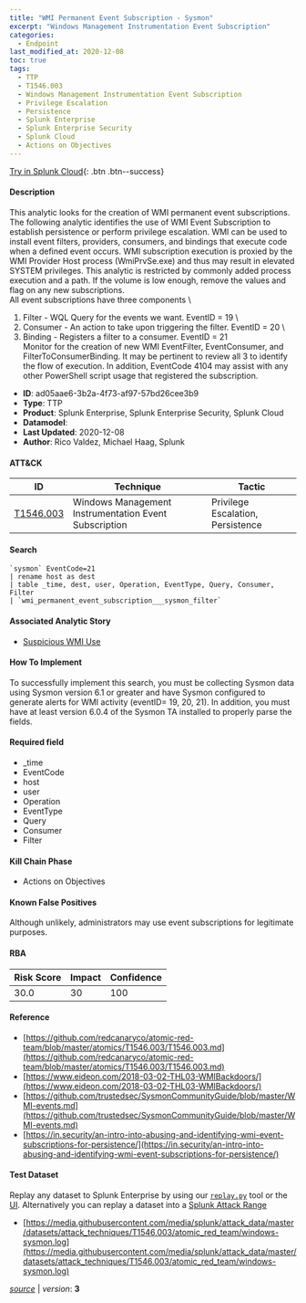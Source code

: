 ```yaml
---
title: "WMI Permanent Event Subscription - Sysmon"
excerpt: "Windows Management Instrumentation Event Subscription"
categories:
  - Endpoint
last_modified_at: 2020-12-08
toc: true
tags:
  - TTP
  - T1546.003
  - Windows Management Instrumentation Event Subscription
  - Privilege Escalation
  - Persistence
  - Splunk Enterprise
  - Splunk Enterprise Security
  - Splunk Cloud
  - Actions on Objectives
---
```




[Try in Splunk Cloud](#https://www.splunk.com/en_us/software/splunk-cloud-platform.html){: .btn .btn--success}

#### Description

This analytic looks for the creation of WMI permanent event subscriptions. The following analytic identifies the use of WMI Event Subscription to establish persistence or perform privilege escalation.  WMI can be used to install event filters, providers, consumers, and bindings that execute code when a defined event occurs. WMI subscription execution is proxied by the WMI Provider Host process (WmiPrvSe.exe) and thus may result in elevated SYSTEM privileges. This analytic is restricted by commonly added process execution and a path. If the volume is low enough, remove the values and flag on any new subscriptions.\
All event subscriptions have three components \
1. Filter - WQL Query for the events we want. EventID = 19 \
1. Consumer - An action to take upon triggering the filter. EventID = 20 \
1. Binding - Registers a filter to a consumer. EventID = 21 \
Monitor for the creation of new WMI EventFilter, EventConsumer, and FilterToConsumerBinding. It may be pertinent to review all 3 to identify the flow of execution. In addition, EventCode 4104 may assist with any other PowerShell script usage that registered the subscription.

- **ID**: ad05aae6-3b2a-4f73-af97-57bd26cee3b9
- **Type**: TTP
- **Product**: Splunk Enterprise, Splunk Enterprise Security, Splunk Cloud
- **Datamodel**: 
- **Last Updated**: 2020-12-08
- **Author**: Rico Valdez, Michael Haag, Splunk


#### ATT&CK

| ID          | Technique   | Tactic       |
| ----------- | ----------- |--------------|
| [T1546.003](https://attack.mitre.org/techniques/T1546/003/) | Windows Management Instrumentation Event Subscription | Privilege Escalation, Persistence |


#### Search

```
`sysmon` EventCode=21 
| rename host as dest 
| table _time, dest, user, Operation, EventType, Query, Consumer, Filter 
| `wmi_permanent_event_subscription___sysmon_filter`
```

#### Associated Analytic Story
* [Suspicious WMI Use](/stories/suspicious_wmi_use)


#### How To Implement
To successfully implement this search, you must be collecting Sysmon data using Sysmon version 6.1 or greater and have Sysmon configured to generate alerts for WMI activity (eventID= 19, 20, 21). In addition, you must have at least version 6.0.4 of the Sysmon TA installed to properly parse the fields.

#### Required field
* _time
* EventCode
* host
* user
* Operation
* EventType
* Query
* Consumer
* Filter


#### Kill Chain Phase
* Actions on Objectives


#### Known False Positives
Although unlikely, administrators may use event subscriptions for legitimate purposes.



#### RBA

| Risk Score  | Impact      | Confidence   |
| ----------- | ----------- |--------------|
| 30.0 | 30 | 100 |



#### Reference

* [https://github.com/redcanaryco/atomic-red-team/blob/master/atomics/T1546.003/T1546.003.md](https://github.com/redcanaryco/atomic-red-team/blob/master/atomics/T1546.003/T1546.003.md)
* [https://www.eideon.com/2018-03-02-THL03-WMIBackdoors/](https://www.eideon.com/2018-03-02-THL03-WMIBackdoors/)
* [https://github.com/trustedsec/SysmonCommunityGuide/blob/master/WMI-events.md](https://github.com/trustedsec/SysmonCommunityGuide/blob/master/WMI-events.md)
* [https://in.security/an-intro-into-abusing-and-identifying-wmi-event-subscriptions-for-persistence/](https://in.security/an-intro-into-abusing-and-identifying-wmi-event-subscriptions-for-persistence/)



#### Test Dataset
Replay any dataset to Splunk Enterprise by using our [`replay.py`](https://github.com/splunk/attack_data#using-replaypy) tool or the [UI](https://github.com/splunk/attack_data#using-ui).
Alternatively you can replay a dataset into a [Splunk Attack Range](https://github.com/splunk/attack_range#replay-dumps-into-attack-range-splunk-server)

* [https://media.githubusercontent.com/media/splunk/attack_data/master/datasets/attack_techniques/T1546.003/atomic_red_team/windows-sysmon.log](https://media.githubusercontent.com/media/splunk/attack_data/master/datasets/attack_techniques/T1546.003/atomic_red_team/windows-sysmon.log)



[*source*](https://github.com/splunk/security_content/tree/develop/detections/endpoint/wmi_permanent_event_subscription_-_sysmon.yml) \| *version*: **3**